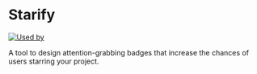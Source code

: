 # Starify

 [![Used by](https://img.shields.io/badge/dynamic/json?url=https%3A%2F%2Fstarify.komoridevs.icu%2Fapi%2Fstats&query=total_count&style=flat-square&label=Used%20by&color=black)](https://github.com/search?o=desc&q=%22starify.komoridevs.icu%22&s=indexed&type=Code)

A tool to design attention-grabbing badges that increase the chances of users starring your project.
